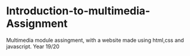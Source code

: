 # Introduction-to-multimedia-Assignment
Multimedia module assingment, with a website made using html,css and javascript. Year 19/20
